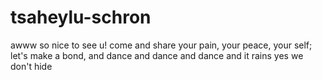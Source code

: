 # tsaheylu-schron
awww so nice to see u! come and share your pain, your peace, your self; let's make a bond, and dance and dance and dance and it rains yes we don't hide
